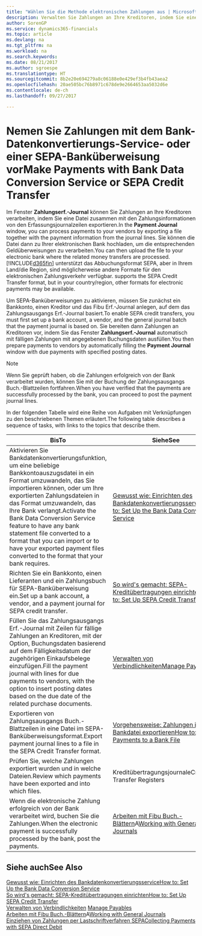 ```yaml
---
title: "Wählen Sie die Methode elektronischen Zahlungen aus | Microsoft Docs"
description: Verwalten Sie Zahlungen an Ihre Kreditoren, indem Sie eine Datei zusammen mit den Zahlungsinformationen von den Erfassungsjournalzeilen exportieren.
author: SorenGP
ms.service: dynamics365-financials
ms.topic: article
ms.devlang: na
ms.tgt_pltfrm: na
ms.workload: na
ms.search.keywords: 
ms.date: 08/21/2017
ms.author: sgroespe
ms.translationtype: HT
ms.sourcegitcommit: 8b2e20e694279a8c06188e0e429ef3b4fb43aea2
ms.openlocfilehash: 20ae505bc76b8971c678de9e2664653aa5032d6e
ms.contentlocale: de-ch
ms.lasthandoff: 09/27/2017

---
```

# <a name="make-payments-with-bank-data-conversion-service-or-sepa-credit-transfer"></a><span data-ttu-id="0af3d-103">Nemen Sie Zahlungen mit dem Bank-Datenkonvertierungs-Service- oder einer SEPA-Banküberweisung vor</span><span class="sxs-lookup"><span data-stu-id="0af3d-103">Make Payments with Bank Data Conversion Service or SEPA Credit Transfer</span></span>
<span data-ttu-id="0af3d-104">Im Fenster **Zahlungserf.-Journal** können Sie Zahlungen an Ihre Kreditoren verarbeiten, indem Sie eine Datei zusammen mit den Zahlungsinformationen von den Erfassungsjournalzeilen exportieren.</span><span class="sxs-lookup"><span data-stu-id="0af3d-104">In the **Payment Journal** window, you can process payments to your vendors by exporting a file together with the payment information from the journal lines.</span></span> <span data-ttu-id="0af3d-105">Sie können die Datei dann zu Ihrer elektronischen Bank hochladen, um die entsprechenden Geldüberweisungen zu verarbeiten.</span><span class="sxs-lookup"><span data-stu-id="0af3d-105">You can then upload the file to your electronic bank where the related money transfers are processed.</span></span> [!INCLUDE[d365fin](includes/d365fin_md.md)]<span data-ttu-id="0af3d-106"> unterstützt das Abbuchungsformat SEPA, aber in Ihrem Land/die Region, sind möglicherweise andere Formate für den elektronischen Zahlungsverkehr verfügbar.</span><span class="sxs-lookup"><span data-stu-id="0af3d-106"> supports the SEPA Credit Transfer format, but in your country/region, other formats for electronic payments may be available.</span></span>   

 <span data-ttu-id="0af3d-107">Um SEPA-Banküberweisungen zu aktivieren, müssen Sie zunächst ein Bankkonto, einen Kreditor und das Fibu Erf.-Journal anlegen, auf dem das Zahlungsausgangs Erf.-Journal basiert.</span><span class="sxs-lookup"><span data-stu-id="0af3d-107">To enable SEPA credit transfers, you must first set up a bank account, a vendor, and the general journal batch that the payment journal is based on.</span></span> <span data-ttu-id="0af3d-108">Sie bereiten dann Zahlungen an Kreditoren vor, indem Sie das Fenster **Zahlungserf.-Journal** automatisch mit fälligen Zahlungen mit angegebenen Buchungsdaten ausfüllen.</span><span class="sxs-lookup"><span data-stu-id="0af3d-108">You then prepare payments to vendors by automatically filling the **Payment Journal** window with due payments with specified posting dates.</span></span>  

> [!NOTE]  
>  <span data-ttu-id="0af3d-109">Wenn Sie geprüft haben, ob die Zahlungen erfolgreich von der Bank verarbeitet wurden, können Sie mit der Buchung der Zahlungsausgangs Buch.-Blattzeilen fortfahren.</span><span class="sxs-lookup"><span data-stu-id="0af3d-109">When you have verified that the payments are successfully processed by the bank, you can proceed to post the payment journal lines.</span></span>  

 <span data-ttu-id="0af3d-110">In der folgenden Tabelle wird eine Reihe von Aufgaben mit Verknüpfungen zu den beschriebenen Themen erläutert.</span><span class="sxs-lookup"><span data-stu-id="0af3d-110">The following table describes a sequence of tasks, with links to the topics that describe them.</span></span>   

|<span data-ttu-id="0af3d-111">**Bis**</span><span class="sxs-lookup"><span data-stu-id="0af3d-111">**To**</span></span>|<span data-ttu-id="0af3d-112">**Siehe**</span><span class="sxs-lookup"><span data-stu-id="0af3d-112">**See**</span></span>|  
|------------|-------------|  
|<span data-ttu-id="0af3d-113">Aktivieren Sie Bankdatenkonvertierungsfunktion, um eine beliebige Bankkontoauszugsdatei in ein Format umzuwandeln, das Sie importieren können, oder um Ihre exportierten Zahlungsdateien in das Format umzuwandeln, das Ihre Bank verlangt.</span><span class="sxs-lookup"><span data-stu-id="0af3d-113">Activate the Bank Data Conversion Service feature to have any bank statement file converted to a format that you can import or to have your exported payment files converted to the format that your bank requires.</span></span>|[<span data-ttu-id="0af3d-114">Gewusst wie: Einrichten des Bankdatenkonvertierungsservice</span><span class="sxs-lookup"><span data-stu-id="0af3d-114">How to: Set Up the Bank Data Conversion Service</span></span>](bank-how-setup-bank-statement-service.md)|  
|<span data-ttu-id="0af3d-115">Richten Sie ein Bankkonto, einen Lieferanten und ein Zahlungsbuch für SEPA-Banküberweisung ein.</span><span class="sxs-lookup"><span data-stu-id="0af3d-115">Set up a bank account, a vendor, and a payment journal for SEPA credit transfer.</span></span>|[<span data-ttu-id="0af3d-116">So wird's gemacht: SEPA-Kreditübertragungen einrichten</span><span class="sxs-lookup"><span data-stu-id="0af3d-116">How to: Set Up SEPA Credit Transfer</span></span>](finance-how-to-set-up-sepa-credit-transfer.md)|  
|<span data-ttu-id="0af3d-117">Füllen Sie das Zahlungsausgangs Erf.-Journal mit Zeilen für fällige Zahlungen an Kreditoren, mit der Option, Buchungsdaten basierend auf dem Fälligkeitsdatum der zugehörigen Einkaufsbelege einzufügen.</span><span class="sxs-lookup"><span data-stu-id="0af3d-117">Fill the payment journal with lines for due payments to vendors, with the option to insert posting dates based on the due date of the related purchase documents.</span></span>|[<span data-ttu-id="0af3d-118">Verwalten von Verbindlichkeiten</span><span class="sxs-lookup"><span data-stu-id="0af3d-118">Manage Payables</span></span>](payables-manage-payables.md)|  
|<span data-ttu-id="0af3d-119">Exportieren von Zahlungsausgangs Buch.-Blattzeilen in eine Datei im SEPA-Banküberweisungsformat.</span><span class="sxs-lookup"><span data-stu-id="0af3d-119">Export payment journal lines to a file in the SEPA Credit Transfer format.</span></span>|[<span data-ttu-id="0af3d-120">Vorgehensweise: Zahlungen in eine Bankdatei exportieren</span><span class="sxs-lookup"><span data-stu-id="0af3d-120">How to: Export Payments to a Bank File</span></span>](payables-how-export-payments-bank-file.md)|  
|<span data-ttu-id="0af3d-121">Prüfen Sie, welche Zahlungen exportiert wurden und in welche Dateien.</span><span class="sxs-lookup"><span data-stu-id="0af3d-121">Review which payments have been exported and into which files.</span></span>|<span data-ttu-id="0af3d-122">Kreditübertragungsjournale</span><span class="sxs-lookup"><span data-stu-id="0af3d-122">Credit Transfer Registers</span></span>|  
|<span data-ttu-id="0af3d-123">Wenn die elektronische Zahlung erfolgreich von der Bank verarbeitet wird, buchen Sie die Zahlungen.</span><span class="sxs-lookup"><span data-stu-id="0af3d-123">When the electronic payment is successfully processed by the bank, post the payments.</span></span>|<span data-ttu-id="0af3d-124">[Arbeiten mit Fibu Buch.-Blättern](ui-work-general-journals.md)A</span><span class="sxs-lookup"><span data-stu-id="0af3d-124">[Working with General Journals](ui-work-general-journals.md)</span></span>|  

## <a name="see-also"></a><span data-ttu-id="0af3d-125">Siehe auch</span><span class="sxs-lookup"><span data-stu-id="0af3d-125">See Also</span></span>  
[<span data-ttu-id="0af3d-126">Gewusst wie: Einrichten des Bankdatenkonvertierungsservice</span><span class="sxs-lookup"><span data-stu-id="0af3d-126">How to: Set Up the Bank Data Conversion Service</span></span>](bank-how-setup-bank-statement-service.md)  
[<span data-ttu-id="0af3d-127">So wird's gemacht: SEPA-Kreditübertragungen einrichten</span><span class="sxs-lookup"><span data-stu-id="0af3d-127">How to: Set Up SEPA Credit Transfer</span></span>](finance-how-to-set-up-sepa-credit-transfer.md)  
<span data-ttu-id="0af3d-128">[Verwalten von Verbindlichkeiten](payables-manage-payables.md) </span><span class="sxs-lookup"><span data-stu-id="0af3d-128">[Manage Payables](payables-manage-payables.md) </span></span>  
<span data-ttu-id="0af3d-129">[Arbeiten mit Fibu Buch.-Blättern](ui-work-general-journals.md)A</span><span class="sxs-lookup"><span data-stu-id="0af3d-129">[Working with General Journals](ui-work-general-journals.md)</span></span>  
[<span data-ttu-id="0af3d-130">Einziehen von Zahlungen per Lastschriftverfahren SEPA</span><span class="sxs-lookup"><span data-stu-id="0af3d-130">Collecting Payments with SEPA Direct Debit</span></span>](finance-collect-payments-with-sepa-direct-debit.md)   

